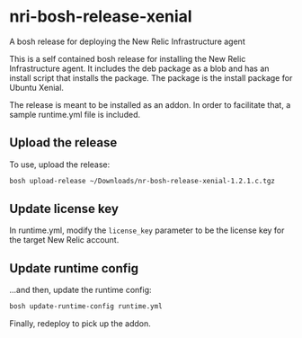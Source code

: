 # nri-bosh-release-xenial
A bosh release for deploying the New Relic Infrastructure agent 

This is a self contained bosh release for installing the New Relic Infrastructure agent. It includes the deb package as a blob and has an install script that installs the package. The package is the install package for Ubuntu Xenial.

The release is meant to be installed as an addon. In order to facilitate that, a sample runtime.yml file is included.

## Upload the release

To use, upload the release:
```bash
bosh upload-release ~/Downloads/nr-bosh-release-xenial-1.2.1.c.tgz
```

## Update license key

In runtime.yml, modify the `license_key` parameter to be the license key for the target New Relic account.

## Update runtime config

...and then, update the runtime config:
```bash
bosh update-runtime-config runtime.yml
```

Finally, redeploy to pick up the addon.
